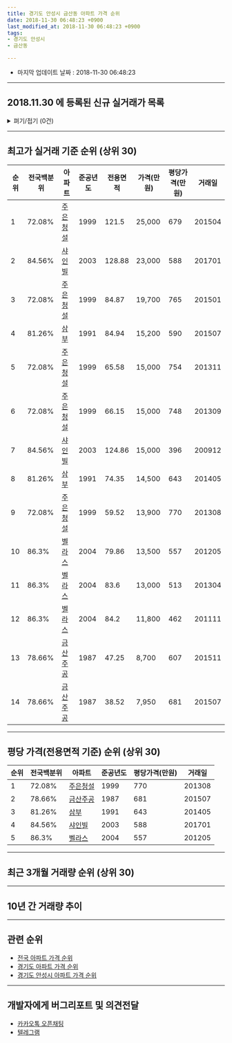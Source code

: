 ```yaml
---
title: 경기도 안성시 금산동 아파트 가격 순위
date: 2018-11-30 06:48:23 +0900
last_modified_at: 2018-11-30 06:48:23 +0900
tags:
- 경기도 안성시
- 금산동

---
```


* 마지막 업데이트 날짜 : 2018-11-30 06:48:23

---

## 2018.11.30 에 등록된 신규 실거래가 목록

<details>
<summary>펴기/접기 (0건)</summary>
<div markdown="1">

|아파트|전국백분위|준공년도|전용면적|가격(만원)|평당가격(만원)|거래일|
|---|---|---|---|---|---|---|
|없음|||||||


</div>
</details>

---

## 최고가 실거래 기준 순위 (상위 30)


|순위|전국백분위|아파트|준공년도|전용면적|가격(만원)|평당가격(만원)|거래일|
|---|---|---|---|---|---|---|---|
|1|72.08%|[주은청설](https://search.naver.com/search.naver?query=%EA%B2%BD%EA%B8%B0%EB%8F%84+%EC%95%88%EC%84%B1%EC%8B%9C+%EA%B8%88%EC%82%B0%EB%8F%99+%EC%A3%BC%EC%9D%80%EC%B2%AD%EC%84%A4)|1999|121.5|25,000|679|201504|
|2|84.56%|[샤인빌](https://search.naver.com/search.naver?query=%EA%B2%BD%EA%B8%B0%EB%8F%84+%EC%95%88%EC%84%B1%EC%8B%9C+%EA%B8%88%EC%82%B0%EB%8F%99+%EC%83%A4%EC%9D%B8%EB%B9%8C)|2003|128.88|23,000|588|201701|
|3|72.08%|[주은청설](https://search.naver.com/search.naver?query=%EA%B2%BD%EA%B8%B0%EB%8F%84+%EC%95%88%EC%84%B1%EC%8B%9C+%EA%B8%88%EC%82%B0%EB%8F%99+%EC%A3%BC%EC%9D%80%EC%B2%AD%EC%84%A4)|1999|84.87|19,700|765|201501|
|4|81.26%|[삼부](https://search.naver.com/search.naver?query=%EA%B2%BD%EA%B8%B0%EB%8F%84+%EC%95%88%EC%84%B1%EC%8B%9C+%EA%B8%88%EC%82%B0%EB%8F%99+%EC%82%BC%EB%B6%80)|1991|84.94|15,200|590|201507|
|5|72.08%|[주은청설](https://search.naver.com/search.naver?query=%EA%B2%BD%EA%B8%B0%EB%8F%84+%EC%95%88%EC%84%B1%EC%8B%9C+%EA%B8%88%EC%82%B0%EB%8F%99+%EC%A3%BC%EC%9D%80%EC%B2%AD%EC%84%A4)|1999|65.58|15,000|754|201311|
|6|72.08%|[주은청설](https://search.naver.com/search.naver?query=%EA%B2%BD%EA%B8%B0%EB%8F%84+%EC%95%88%EC%84%B1%EC%8B%9C+%EA%B8%88%EC%82%B0%EB%8F%99+%EC%A3%BC%EC%9D%80%EC%B2%AD%EC%84%A4)|1999|66.15|15,000|748|201309|
|7|84.56%|[샤인빌](https://search.naver.com/search.naver?query=%EA%B2%BD%EA%B8%B0%EB%8F%84+%EC%95%88%EC%84%B1%EC%8B%9C+%EA%B8%88%EC%82%B0%EB%8F%99+%EC%83%A4%EC%9D%B8%EB%B9%8C)|2003|124.86|15,000|396|200912|
|8|81.26%|[삼부](https://search.naver.com/search.naver?query=%EA%B2%BD%EA%B8%B0%EB%8F%84+%EC%95%88%EC%84%B1%EC%8B%9C+%EA%B8%88%EC%82%B0%EB%8F%99+%EC%82%BC%EB%B6%80)|1991|74.35|14,500|643|201405|
|9|72.08%|[주은청설](https://search.naver.com/search.naver?query=%EA%B2%BD%EA%B8%B0%EB%8F%84+%EC%95%88%EC%84%B1%EC%8B%9C+%EA%B8%88%EC%82%B0%EB%8F%99+%EC%A3%BC%EC%9D%80%EC%B2%AD%EC%84%A4)|1999|59.52|13,900|770|201308|
|10|86.3%|[벨라스](https://search.naver.com/search.naver?query=%EA%B2%BD%EA%B8%B0%EB%8F%84+%EC%95%88%EC%84%B1%EC%8B%9C+%EA%B8%88%EC%82%B0%EB%8F%99+%EB%B2%A8%EB%9D%BC%EC%8A%A4)|2004|79.86|13,500|557|201205|
|11|86.3%|[벨라스](https://search.naver.com/search.naver?query=%EA%B2%BD%EA%B8%B0%EB%8F%84+%EC%95%88%EC%84%B1%EC%8B%9C+%EA%B8%88%EC%82%B0%EB%8F%99+%EB%B2%A8%EB%9D%BC%EC%8A%A4)|2004|83.6|13,000|513|201304|
|12|86.3%|[벨라스](https://search.naver.com/search.naver?query=%EA%B2%BD%EA%B8%B0%EB%8F%84+%EC%95%88%EC%84%B1%EC%8B%9C+%EA%B8%88%EC%82%B0%EB%8F%99+%EB%B2%A8%EB%9D%BC%EC%8A%A4)|2004|84.2|11,800|462|201111|
|13|78.66%|[금산주공](https://search.naver.com/search.naver?query=%EA%B2%BD%EA%B8%B0%EB%8F%84+%EC%95%88%EC%84%B1%EC%8B%9C+%EA%B8%88%EC%82%B0%EB%8F%99+%EA%B8%88%EC%82%B0%EC%A3%BC%EA%B3%B5)|1987|47.25|8,700|607|201511|
|14|78.66%|[금산주공](https://search.naver.com/search.naver?query=%EA%B2%BD%EA%B8%B0%EB%8F%84+%EC%95%88%EC%84%B1%EC%8B%9C+%EA%B8%88%EC%82%B0%EB%8F%99+%EA%B8%88%EC%82%B0%EC%A3%BC%EA%B3%B5)|1987|38.52|7,950|681|201507|


---

## 평당 가격(전용면적 기준) 순위 (상위 30)


|순위|전국백분위|아파트|준공년도|평당가격(만원)|거래일|
|---|---|---|---|---|---|
|1|72.08%|[주은청설](https://search.naver.com/search.naver?query=%EA%B2%BD%EA%B8%B0%EB%8F%84+%EC%95%88%EC%84%B1%EC%8B%9C+%EA%B8%88%EC%82%B0%EB%8F%99+%EC%A3%BC%EC%9D%80%EC%B2%AD%EC%84%A4)|1999|770|201308|
|2|78.66%|[금산주공](https://search.naver.com/search.naver?query=%EA%B2%BD%EA%B8%B0%EB%8F%84+%EC%95%88%EC%84%B1%EC%8B%9C+%EA%B8%88%EC%82%B0%EB%8F%99+%EA%B8%88%EC%82%B0%EC%A3%BC%EA%B3%B5)|1987|681|201507|
|3|81.26%|[삼부](https://search.naver.com/search.naver?query=%EA%B2%BD%EA%B8%B0%EB%8F%84+%EC%95%88%EC%84%B1%EC%8B%9C+%EA%B8%88%EC%82%B0%EB%8F%99+%EC%82%BC%EB%B6%80)|1991|643|201405|
|4|84.56%|[샤인빌](https://search.naver.com/search.naver?query=%EA%B2%BD%EA%B8%B0%EB%8F%84+%EC%95%88%EC%84%B1%EC%8B%9C+%EA%B8%88%EC%82%B0%EB%8F%99+%EC%83%A4%EC%9D%B8%EB%B9%8C)|2003|588|201701|
|5|86.3%|[벨라스](https://search.naver.com/search.naver?query=%EA%B2%BD%EA%B8%B0%EB%8F%84+%EC%95%88%EC%84%B1%EC%8B%9C+%EA%B8%88%EC%82%B0%EB%8F%99+%EB%B2%A8%EB%9D%BC%EC%8A%A4)|2004|557|201205|


---

## 최근 3개월 거래량 순위 (상위 30)


<div style="width:100%;">
    <canvas id="deal_count_ranking" height="250"></canvas>
</div>


<script>
new Chart(document.getElementById("deal_count_ranking"), {
    type: 'horizontalBar',
    data: {
        labels: ['주은청설'],
        datasets: [{
            label: '실거래 수',
            data: [2],
            borderColor: "rgba(255, 0, 128, 1)",
            backgroundColor: "rgba(255, 0, 128, 0.5)",
            fill: false,
        }]
    },
    options: {
        responsive: true,
        title: {
            display: true,
            text: '최근 3개월 거래량 순위'
        },
        tooltips: {
            mode: 'index',
            intersect: false,
            callbacks: {
                title: function(tooltipItems, data) {
                    return "실거래 수:";
                },
                label: function(tooltipItem, data) {
                    return data.labels[tooltipItem.index] + ": " + tooltipItem.xLabel;
                }
            }
        },
        hover: {
            mode: 'nearest',
            intersect: true
        },
        scales: {
            xAxes: [{
                display: true,
                scaleLabel: {
                    display: true,
                    labelString: '실거래 수'
                },
                ticks: {
                    suggestedMin: 0,
                }
            }],
            yAxes: [{
                display: true,
                ticks: {
                    autoSkip: false,
                    callback: function(value, index, values) {
                        if (value.length > 15)
                            return value.substr(0, 13) + "...";
                        else
                            return value;
                    }
                },
                scaleLabel: {
                    display: false,
                }
            }]
        }
    }
});

</script>


---

## 10년 간 거래량 추이


<div style="width:100%;">
    <canvas id="deal_progress" height="250"></canvas>
</div>

<script>
new Chart(document.getElementById("deal_progress"), {
    type: 'line',
    data: {
        labels: ['200811','200812','200901','200902','200903','200904','200905','200906','200907','200908','200909','200910','200911','200912','201001','201002','201003','201004','201005','201006','201007','201008','201009','201010','201011','201012','201101','201102','201103','201104','201105','201106','201107','201108','201109','201110','201111','201112','201201','201202','201203','201204','201205','201206','201207','201208','201209','201210','201211','201212','201301','201302','201303','201304','201305','201306','201307','201308','201309','201310','201311','201312','201401','201402','201403','201404','201405','201406','201407','201408','201409','201410','201411','201412','201501','201502','201503','201504','201505','201506','201507','201508','201509','201510','201511','201512','201601','201602','201603','201604','201605','201606','201607','201608','201609','201610','201611','201612','201701','201702','201703','201704','201705','201706','201707','201708','201709','201710','201711','201712','201801','201802','201803','201804','201805','201806','201807','201808','201809','201810','201811'],
        datasets: [{
            label: '실거래 수',
            pointRadius: 1,
            data: [3, 2, 1, 1, 5, 1, 5, 6, 5, 4, 4, 4, 4, 6, 4, 7, 7, 7, 1, 5, 4, 4, 4, 4, 3, 4, 9, 7, 6, 12, 5, 1, 3, 6, 4, 7, 7, 5, 4, 8, 4, 5, 7, 5, 4, 3, 7, 4, 2, 5, 6, 2, 4, 9, 7, 3, 1, 3, 6, 5, 7, 7, 0, 4, 3, 3, 3, 3, 1, 3, 3, 5, 10, 5, 6, 5, 3, 4, 6, 3, 3, 1, 5, 6, 7, 5, 7, 7, 6, 3, 4, 6, 2, 6, 5, 2, 2, 3, 4, 5, 7, 3, 4, 6, 1, 5, 7, 1, 2, 6, 2, 2, 7, 2, 2, 2, 1, 4, 1, 1, 0],
            borderColor: "rgba(255, 201, 14, 1)",
            backgroundColor: "rgba(255, 201, 14, 0.5)",
            fill: true,
        }]
    },
    options: {
        responsive: true,
        title: {
            display: true,
            text: '10년간 거래량 추이'
        },
        tooltips: {
            mode: 'index',
            intersect: false,
        },
        hover: {
            mode: 'nearest',
            intersect: true
        },
        scales: {
            xAxes: [{
                display: true,
                scaleLabel: {
                    display: true,
                    labelString: '년/월'
                }
            }],
            yAxes: [{
                display: true,
                ticks: {
                    suggestedMin: 0,
                },
                scaleLabel: {
                    display: true,
                    labelString: '실거래 수'
                }
            }]
        }
    }
});

</script>


---

## 관련 순위

- [전국 아파트 가격 순위](https://inasie.github.io/apt-ranking/전국)
- [경기도 아파트 가격 순위](https://inasie.github.io/apt-ranking/경기도)
- [경기도 안성시 아파트 가격 순위](https://inasie.github.io/apt-ranking/경기도-안성시)


---

## 개발자에게 버그리포트 및 의견전달

- [카카오톡 오픈채팅](https://open.kakao.com/o/gLJUAP4)
- [텔레그램](https://t.me/inasie)

